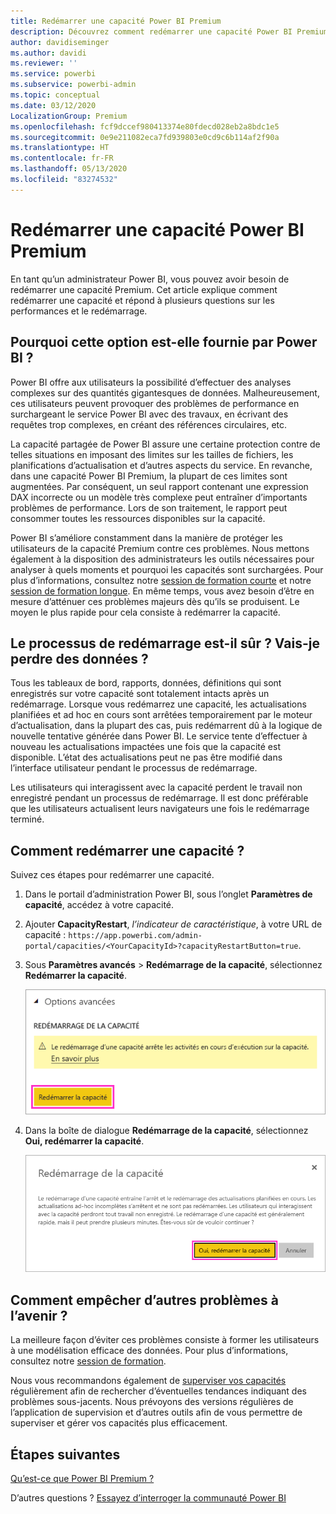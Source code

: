 ```yaml
---
title: Redémarrer une capacité Power BI Premium
description: Découvrez comment redémarrer une capacité Power BI Premium pour résoudre des problèmes de performance.
author: davidiseminger
ms.author: davidi
ms.reviewer: ''
ms.service: powerbi
ms.subservice: powerbi-admin
ms.topic: conceptual
ms.date: 03/12/2020
LocalizationGroup: Premium
ms.openlocfilehash: fcf9dccef980413374e80fdecd028eb2a8bdc1e5
ms.sourcegitcommit: 0e9e211082eca7fd939803e0cd9c6b114af2f90a
ms.translationtype: HT
ms.contentlocale: fr-FR
ms.lasthandoff: 05/13/2020
ms.locfileid: "83274532"
---
```

# <a name="restart-a-power-bi-premium-capacity"></a>Redémarrer une capacité Power BI Premium

En tant qu’un administrateur Power BI, vous pouvez avoir besoin de redémarrer une capacité Premium. Cet article explique comment redémarrer une capacité et répond à plusieurs questions sur les performances et le redémarrage.

## <a name="why-does-power-bi-provide-this-option"></a>Pourquoi cette option est-elle fournie par Power BI ?

Power BI offre aux utilisateurs la possibilité d’effectuer des analyses complexes sur des quantités gigantesques de données. Malheureusement, ces utilisateurs peuvent provoquer des problèmes de performance en surchargeant le service Power BI avec des travaux, en écrivant des requêtes trop complexes, en créant des références circulaires, etc.

La capacité partagée de Power BI assure une certaine protection contre de telles situations en imposant des limites sur les tailles de fichiers, les planifications d’actualisation et d’autres aspects du service. En revanche, dans une capacité Power BI Premium, la plupart de ces limites sont augmentées. Par conséquent, un seul rapport contenant une expression DAX incorrecte ou un modèle très complexe peut entraîner d’importants problèmes de performance. Lors de son traitement, le rapport peut consommer toutes les ressources disponibles sur la capacité. 

Power BI s’améliore constamment dans la manière de protéger les utilisateurs de la capacité Premium contre ces problèmes. Nous mettons également à la disposition des administrateurs les outils nécessaires pour analyser à quels moments et pourquoi les capacités sont surchargées. Pour plus d’informations, consultez notre [session de formation courte](https://www.youtube.com/watch?v=UgsjMbhi_Bk&feature=youtu.be) et notre [session de formation longue](https://powerbi.tips/2018/07/). En même temps, vous avez besoin d’être en mesure d’atténuer ces problèmes majeurs dès qu’ils se produisent. Le moyen le plus rapide pour cela consiste à redémarrer la capacité.

## <a name="is-the-restart-process-safe-will-i-lose-any-data"></a>Le processus de redémarrage est-il sûr ? Vais-je perdre des données ?

Tous les tableaux de bord, rapports, données, définitions qui sont enregistrés sur votre capacité sont totalement intacts après un redémarrage. Lorsque vous redémarrez une capacité, les actualisations planifiées et ad hoc en cours sont arrêtées temporairement par le moteur d’actualisation, dans la plupart des cas, puis redémarrent dû à la logique de nouvelle tentative générée dans Power BI. Le service tente d’effectuer à nouveau les actualisations impactées une fois que la capacité est disponible. L’état des actualisations peut ne pas être modifié dans l’interface utilisateur pendant le processus de redémarrage. 

Les utilisateurs qui interagissent avec la capacité perdent le travail non enregistré pendant un processus de redémarrage. Il est donc préférable que les utilisateurs actualisent leurs navigateurs une fois le redémarrage terminé.

## <a name="how-do-i-restart-a-capacity"></a>Comment redémarrer une capacité ?

Suivez ces étapes pour redémarrer une capacité.

1. Dans le portail d’administration Power BI, sous l’onglet **Paramètres de capacité**, accédez à votre capacité. 

1. Ajouter **CapacityRestart**, *l’indicateur de caractéristique*, à votre URL de capacité : `https://app.powerbi.com/admin-portal/capacities/<YourCapacityId>?capacityRestartButton=true`.

1. Sous **Paramètres avancés** > **Redémarrage de la capacité**, sélectionnez **Redémarrer la capacité**.

    ![Redémarrer la capacité](media/service-admin-premium-restart/restart-capacity.png)

1. Dans la boîte de dialogue **Redémarrage de la capacité**, sélectionnez **Oui, redémarrer la capacité**.

    ![Confirmer le redémarrage](media/service-admin-premium-restart/confirm-restart.png)

## <a name="how-can-i-prevent-issues-from-happening-in-the-future"></a>Comment empêcher d’autres problèmes à l’avenir ?

La meilleure façon d’éviter ces problèmes consiste à former les utilisateurs à une modélisation efficace des données. Pour plus d’informations, consultez notre [session de formation](https://powerbi.tips/2018/07/).

Nous vous recommandons également de [superviser vos capacités](service-admin-premium-monitor-capacity.md) régulièrement afin de rechercher d’éventuelles tendances indiquant des problèmes sous-jacents. Nous prévoyons des versions régulières de l’application de supervision et d’autres outils afin de vous permettre de superviser et gérer vos capacités plus efficacement.

## <a name="next-steps"></a>Étapes suivantes

[Qu’est-ce que Power BI Premium ?](service-premium-what-is.md)

D’autres questions ? [Essayez d’interroger la communauté Power BI](https://community.powerbi.com/)
